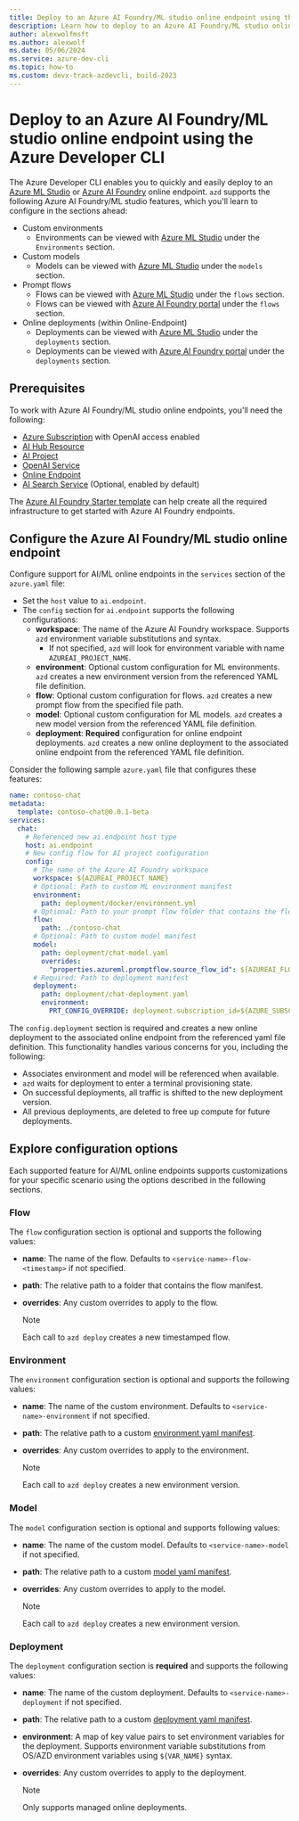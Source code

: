 ```yaml
---
title: Deploy to an Azure AI Foundry/ML studio online endpoint using the Azure Developer CLI
description: Learn how to deploy to an Azure AI Foundry/ML studio online endpoint using the Azure Developer CLI
author: alexwolfmsft
ms.author: alexwolf
ms.date: 05/06/2024
ms.service: azure-dev-cli
ms.topic: how-to
ms.custom: devx-track-azdevcli, build-2023
---
```


# Deploy to an Azure AI Foundry/ML studio online endpoint using the Azure Developer CLI

The Azure Developer CLI enables you to quickly and easily deploy to an [Azure ML Studio](https://ml.azure.com) or [Azure AI Foundry](https://ai.azure.com) online endpoint. `azd` supports the following Azure AI Foundry/ML studio features, which you'll learn to configure in the sections ahead:

* Custom environments
  * Environments can be viewed with [Azure ML Studio](https://ml.azure.com/) under the `Environments` section.
* Custom models
  * Models can be viewed with [Azure ML Studio](https://ml.azure.com/) under the `models` section.
* Prompt flows
  * Flows can be viewed with [Azure ML Studio](https://ml.azure.com/) under the `flows` section.
  * Flows can be viewed with [Azure AI Foundry portal](https://ai.azure.com/) under the `flows` section.
* Online deployments (within Online-Endpoint)
  * Deployments can be viewed with [Azure ML Studio](https://ml.azure.com/) under the `deployments` section.
  * Deployments can be viewed with [Azure AI Foundry portal](https://ai.azure.com/) under the `deployments` section.

## Prerequisites

To work with Azure AI Foundry/ML studio online endpoints, you'll need the following:

* [Azure Subscription](https://signup.azure.com/signup) with OpenAI access enabled
* [AI Hub Resource](/azure/ai-studio/concepts/ai-resources)
* [AI Project](/azure/ai-studio/how-to/create-projects)
* [OpenAI Service](/azure/ai-services/openai/)
* [Online Endpoint](/azure/machine-learning/concept-endpoints-online)
* [AI Search Service](/azure/search/) (Optional, enabled by default)

The [Azure AI Foundry Starter template](https://github.com/Azure-Samples/azd-aistudio-starter) can help create all the required infrastructure to get started with Azure AI Foundry endpoints.

## Configure the Azure AI Foundry/ML studio online endpoint

Configure support for AI/ML online endpoints in the `services` section of the `azure.yaml` file:

* Set the `host` value to `ai.endpoint`.
* The `config` section for `ai.endpoint` supports the following configurations:
  * **workspace**: The name of the Azure AI Foundry workspace. Supports `azd` environment variable substitutions and syntax.
    * If not specified, `azd` will look for environment variable with name `AZUREAI_PROJECT_NAME`.
  * **environment**: Optional custom configuration for ML environments. `azd` creates a new  environment version from the referenced YAML file definition.
  * **flow**: Optional custom configuration for flows. `azd` creates a new prompt flow from the specified file path.
  * **model**: Optional custom configuration for ML models. `azd` creates a new model version from the referenced YAML file definition.
  * **deployment**: **Required** configuration for online endpoint deployments. `azd` creates a new online deployment to the associated online endpoint from the referenced YAML file definition.

Consider the following sample `azure.yaml` file that configures these features:

```yaml
name: contoso-chat
metadata:
  template: contoso-chat@0.0.1-beta
services:
  chat:
    # Referenced new ai.endpoint host type
    host: ai.endpoint
    # New config flow for AI project configuration
    config:
      # The name of the Azure AI Foundry workspace
      workspace: ${AZUREAI_PROJECT_NAME}
      # Optional: Path to custom ML environment manifest
      environment:
        path: deployment/docker/environment.yml
      # Optional: Path to your prompt flow folder that contains the flow manifest
      flow:
        path: ./contoso-chat
      # Optional: Path to custom model manifest
      model:
        path: deployment/chat-model.yaml
        overrides:
          "properties.azureml.promptflow.source_flow_id": ${AZUREAI_FLOW_NAME}
      # Required: Path to deployment manifest
      deployment:
        path: deployment/chat-deployment.yaml
        environment:
          PRT_CONFIG_OVERRIDE: deployment.subscription_id=${AZURE_SUBSCRIPTION_ID},deployment.resource_group=${AZURE_RESOURCE_GROUP},deployment.workspace_name=${AZUREAI_PROJECT_NAME},deployment.endpoint_name=${AZUREAI_ENDPOINT_NAME},deployment.deployment_name=${AZUREAI_DEPLOYMENT_NAME}
```

The `config.deployment` section is required and creates a new online deployment to the associated online endpoint from the referenced yaml file definition. This functionality handles various concerns for you, including the following:

* Associates environment and model will be referenced when available.
* `azd` waits for deployment to enter a terminal provisioning state.
* On successful deployments, all traffic is shifted to the new deployment version.
* All previous deployments, are deleted to free up compute for future deployments.

## Explore configuration options

Each supported feature for AI/ML online endpoints supports customizations for your specific scenario using the options described in the following sections.

### Flow

The `flow` configuration section is optional and supports the following values:

* **name**: The name of the flow. Defaults to `<service-name>-flow-<timestamp>` if not specified.
* **path**: The relative path to a folder that contains the flow manifest.
* **overrides**: Any custom overrides to apply to the flow.

    > [!NOTE]
    > Each call to `azd deploy` creates a new timestamped flow.

### Environment

The `environment` configuration section is optional and supports the following values:

* **name**: The name of the custom environment. Defaults to `<service-name>-environment` if not specified.
* **path**: The relative path to a custom [environment yaml manifest](/azure/machine-learning/reference-yaml-environment?view=azureml-api-2&preserve-view=true).
* **overrides**: Any custom overrides to apply to the environment.

    > [!NOTE]
    > Each call to `azd deploy` creates a new environment version.

### Model

The `model` configuration section is optional and supports following values:

* **name**: The name of the custom model. Defaults to `<service-name>-model` if not specified.
* **path**: The relative path to a custom [model yaml manifest](/azure/machine-learning/reference-yaml-model?view=azureml-api-2&preserve-view=true).
* **overrides**: Any custom overrides to apply to the model.

    > [!NOTE]
    > Each call to `azd deploy` creates a new environment version.

### Deployment

The `deployment` configuration section is **required** and supports the following values:

* **name**: The name of the custom deployment. Defaults to `<service-name>-deployment` if not specified.
* **path**: The relative path to a custom [deployment yaml manifest](/azure/machine-learning/reference-yaml-deployment-managed-online?view=azureml-api-2&preserve-view=true).
* **environment**: A map of key value pairs to set environment variables for the deployment. Supports environment variable substitutions from OS/AZD environment variables using `${VAR_NAME}` syntax.
* **overrides**: Any custom overrides to apply to the deployment.

    > [!NOTE]
    > Only supports managed online deployments.
